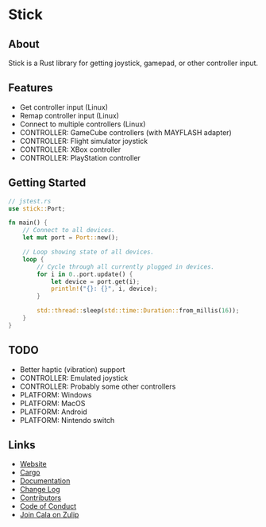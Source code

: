 # Stick
## About
Stick is a Rust library for getting joystick, gamepad, or other controller input.

## Features
- Get controller input (Linux)
- Remap controller input (Linux)
- Connect to multiple controllers (Linux)
- CONTROLLER: GameCube controllers (with MAYFLASH adapter)
- CONTROLLER: Flight simulator joystick
- CONTROLLER: XBox controller
- CONTROLLER: PlayStation controller

## Getting Started
```rs
// jstest.rs
use stick::Port;

fn main() {
    // Connect to all devices.
    let mut port = Port::new();

    // Loop showing state of all devices.
    loop {
        // Cycle through all currently plugged in devices.
        for i in 0..port.update() {
            let device = port.get(i);
            println!("{}: {}", i, device);
        }

        std::thread::sleep(std::time::Duration::from_millis(16));
    }
}
```

## TODO
- Better haptic (vibration) support
- CONTROLLER: Emulated joystick
- CONTROLLER: Probably some other controllers
- PLATFORM: Windows
- PLATFORM: MacOS
- PLATFORM: Android
- PLATFORM: Nintendo switch

## Links
- [Website](https://jeronaldaron.github.io/stick)
- [Cargo](https://crates.io/crates/stick)
- [Documentation](https://docs.rs/stick)
- [Change Log](https://jeronaldaron.github.io/stick/CHANGELOG)
- [Contributors](https://jeronaldaron.github.io/stick/CONTRIBUTORS)
- [Code of Conduct](https://jeronaldaron.github.io/stick/CODEOFCONDUCT)
- [Join Cala on Zulip](https://plopgrizzly.zulipchat.com/join/pp13s6clnexk03tvlnrtjvi1)
